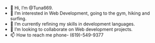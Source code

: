 - 👋 Hi, I’m @Tuna669.
- 👀 I’m interested in Web Development, going to the gym, hiking and surfing.
- 🌱 I’m currently refining my skills in development languages.
- 💞️ I’m looking to collaborate on Web development projects.
- 📫 How to reach me  phone- (619)-549-9377

